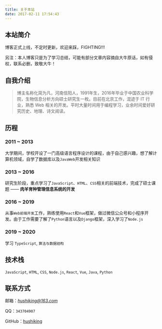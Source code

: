 ```yaml
---
title: 关于本站
date: 2017-02-11 17:54:43
---
```


## 本站简介

博客正式上线，不定时更新，欢迎来踩，FIGHTING!!!

另注：本人博客只是为了学习总结，可能有部分文章内容摘自大牛原话，如有侵权，联系必删，致敬大牛！

## 自我介绍

> 博主名称化简为凡，河南信阳人，1991年生，2016年毕业于中国农业科学院，生物信息分析方向硕士研究生一枚。目前在北京工作，混迹于 IT 行业，熟悉 Web 相关的开发。平时大量时间用于编程学习，业余时间爱好研究历史、地理、诗文阅读。

## 历程

### 2011 ~ 2013

大学期间，学校开设了一门高级语言程序设计的课程，由于自己感兴趣，想了解计算机领域，自学了数据库以及`JavaWeb`开发相关知识

### 2013 ~ 2016

研究生阶段，重点学习了`JavaScript`、`HTML`、`CSS`相关的前端技术，完成了硕士课题 —— **肉羊育种管理信息系统的开发**

### 2016 ~ 2019

从事`Web前端开发`工作，熟练使用`React`和`Vue`框架，做过微信公众号和小程序开发。由于工作需要了解了`Python`语言以及`Django`框架，深入学习了`Node.js`

### 2019 ~ 2020

学习 `TypeScript`, `算法与数据结构`

## 技术栈

`JavaScript`, `HTML`, `CSS`, `Node.js`, `React`, `Vue`, `Java`,  `Python`

## 联系方式

邮箱：*hushiking@163.com*

QQ：`343704907`

GitHub：[hushiking](https://github.com/hushiking)
